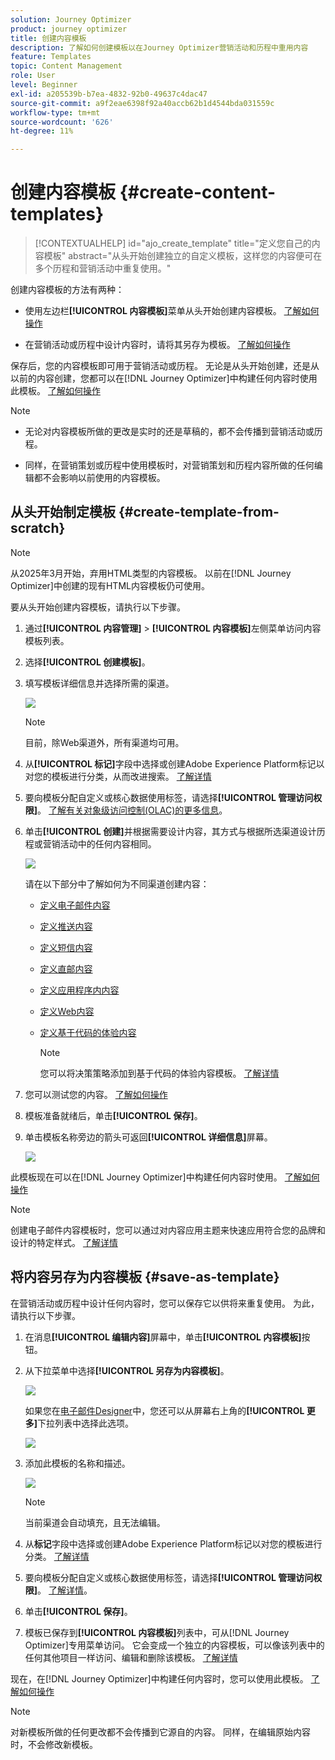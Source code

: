 ```yaml
---
solution: Journey Optimizer
product: journey optimizer
title: 创建内容模板
description: 了解如何创建模板以在Journey Optimizer营销活动和历程中重用内容
feature: Templates
topic: Content Management
role: User
level: Beginner
exl-id: a205539b-b7ea-4832-92b0-49637c4dac47
source-git-commit: a9f2eae6398f92a40accb62b1d4544bda031559c
workflow-type: tm+mt
source-wordcount: '626'
ht-degree: 11%

---
```


# 创建内容模板 {#create-content-templates}

>[!CONTEXTUALHELP]
>id="ajo_create_template"
>title="定义您自己的内容模板"
>abstract="从头开始创建独立的自定义模板，这样您的内容便可在多个历程和营销活动中重复使用。"

创建内容模板的方法有两种：

* 使用左边栏&#x200B;**[!UICONTROL 内容模板]**&#x200B;菜单从头开始创建内容模板。 [了解如何操作](#create-template-from-scratch)

* 在营销活动或历程中设计内容时，请将其另存为模板。 [了解如何操作](#save-as-template)

保存后，您的内容模板即可用于营销活动或历程。 无论是从头开始创建，还是从以前的内容创建，您都可以在[!DNL Journey Optimizer]中构建任何内容时使用此模板。 [了解如何操作](#use-content-templates)

>[!NOTE]
>
>* 无论对内容模板所做的更改是实时的还是草稿的，都不会传播到营销活动或历程。
>
>* 同样，在营销策划或历程中使用模板时，对营销策划和历程内容所做的任何编辑都不会影响以前使用的内容模板。

## 从头开始制定模板 {#create-template-from-scratch}

>[!NOTE]
>
>从2025年3月开始，弃用HTML类型的内容模板。 以前在[!DNL Journey Optimizer]中创建的现有HTML内容模板仍可使用。

要从头开始创建内容模板，请执行以下步骤。

1. 通过&#x200B;**[!UICONTROL 内容管理]** > **[!UICONTROL 内容模板]**&#x200B;左侧菜单访问内容模板列表。

1. 选择&#x200B;**[!UICONTROL 创建模板]**。

1. 填写模板详细信息并选择所需的渠道。

   ![](assets/content-template-channels.png)

   >[!NOTE]
   >
   >目前，除Web渠道外，所有渠道均可用。

1. 从&#x200B;**[!UICONTROL 标记]**&#x200B;字段中选择或创建Adobe Experience Platform标记以对您的模板进行分类，从而改进搜索。 [了解详情](../start/search-filter-categorize.md#tags)

1. 要向模板分配自定义或核心数据使用标签，请选择&#x200B;**[!UICONTROL 管理访问权限]**。 [了解有关对象级访问控制(OLAC)的更多信息](../administration/object-based-access.md)。

1. 单击&#x200B;**[!UICONTROL 创建]**&#x200B;并根据需要设计内容，其方式与根据所选渠道设计历程或营销活动中的任何内容相同。

   ![](assets/content-template-edition.png)

   请在以下部分中了解如何为不同渠道创建内容：
   * [定义电子邮件内容](../email/get-started-email-design.md)
   * [定义推送内容](../push/design-push.md)
   * [定义短信内容](../sms/create-sms.md#sms-content)
   * [定义直邮内容](../direct-mail/create-direct-mail.md)
   * [定义应用程序内内容](../in-app/design-in-app.md)
   * [定义Web内容](../web/create-web.md#edit-web-content)
   * [定义基于代码的体验内容](../code-based/create-code-based.md)

     >[!NOTE]
     >
     >您可以将决策策略添加到基于代码的体验内容模板。 [了解详情](../experience-decisioning/create-decision.md#add-decision)

1. 您可以测试您的内容。 [了解如何操作](#test-template)

1. 模板准备就绪后，单击&#x200B;**[!UICONTROL 保存]**。

1. 单击模板名称旁边的箭头可返回&#x200B;**[!UICONTROL 详细信息]**&#x200B;屏幕。

   ![](assets/content-template-back.png)

此模板现在可以在[!DNL Journey Optimizer]中构建任何内容时使用。 [了解如何操作](#use-content-templates)

>[!NOTE]
>
>创建电子邮件内容模板时，您可以通过对内容应用主题来快速应用符合您的品牌和设计的特定样式。 [了解详情](../email/apply-email-themes.md)

## 将内容另存为内容模板 {#save-as-template}

在营销活动或历程中设计任何内容时，您可以保存它以供将来重复使用。 为此，请执行以下步骤。

1. 在消息&#x200B;**[!UICONTROL 编辑内容]**&#x200B;屏幕中，单击&#x200B;**[!UICONTROL 内容模板]**&#x200B;按钮。

1. 从下拉菜单中选择&#x200B;**[!UICONTROL 另存为内容模板]**。

   ![](assets/content-template-button-save.png)

   如果您在[电子邮件Designer](../email/get-started-email-design.md)中，您还可以从屏幕右上角的&#x200B;**[!UICONTROL 更多]**&#x200B;下拉列表中选择此选项。

   ![](assets/content-template-more-button-save.png)

1. 添加此模板的名称和描述。

   ![](assets/content-template-name.png)

   >[!NOTE]
   >
   >当前渠道会自动填充，且无法编辑。

1. 从&#x200B;**标记**&#x200B;字段中选择或创建Adobe Experience Platform标记以对您的模板进行分类。 [了解详情](../start/search-filter-categorize.md#tags)

1. 要向模板分配自定义或核心数据使用标签，请选择&#x200B;**[!UICONTROL 管理访问权限]**。 [了解详情](../administration/object-based-access.md)。

1. 单击&#x200B;**[!UICONTROL 保存]**。

1. 模板已保存到&#x200B;**[!UICONTROL 内容模板]**&#x200B;列表中，可从[!DNL Journey Optimizer]专用菜单访问。 它会变成一个独立的内容模板，可以像该列表中的任何其他项目一样访问、编辑和删除该模板。 [了解详情](#access-manage-templates)

现在，在[!DNL Journey Optimizer]中构建任何内容时，您可以使用此模板。 [了解如何操作](#use-content-templates)

>[!NOTE]
>
>对新模板所做的任何更改都不会传播到它源自的内容。 同样，在编辑原始内容时，不会修改新模板。


